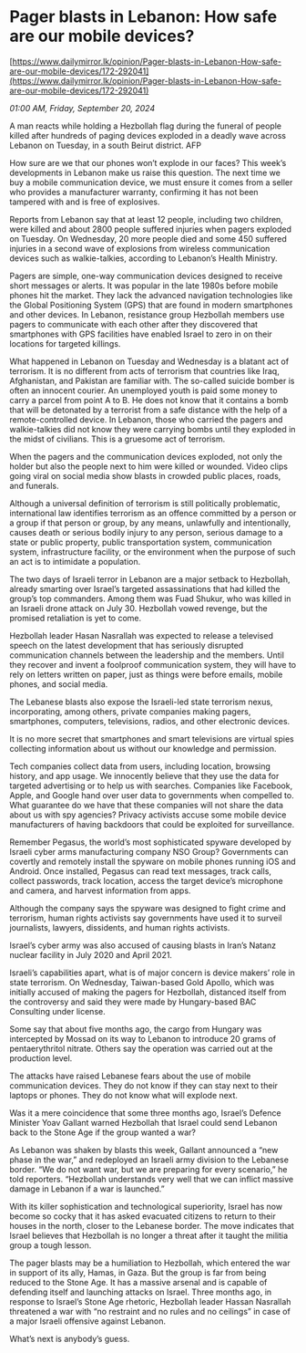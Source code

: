 # Pager blasts in Lebanon: How safe are our mobile devices?

[https://www.dailymirror.lk/opinion/Pager-blasts-in-Lebanon-How-safe-are-our-mobile-devices/172-292041](https://www.dailymirror.lk/opinion/Pager-blasts-in-Lebanon-How-safe-are-our-mobile-devices/172-292041)

*01:00 AM, Friday, September 20, 2024*

A man reacts while holding a Hezbollah flag during the funeral of people killed after hundreds of paging devices exploded in a deadly wave across Lebanon on Tuesday, in a south Beirut district. AFP

How sure are we that our phones won’t explode in our faces? This week’s developments in Lebanon make us raise this question. The next time we buy a mobile communication device, we must ensure it comes from a seller who provides a manufacturer warranty, confirming it has not been tampered with and is free of explosives.

Reports from Lebanon say that at least 12 people, including two children, were killed and about 2800 people suffered injuries when pagers exploded on Tuesday. On Wednesday, 20 more people died and some 450 suffered injuries in a second wave of explosions from wireless communication devices such as walkie-talkies, according to Lebanon’s Health Ministry.

Pagers are simple, one-way communication devices designed to receive short messages or alerts. It was popular in the late 1980s before mobile phones hit the market. They lack the advanced navigation technologies like the Global Positioning System (GPS) that are found in modern smartphones and other devices. In Lebanon, resistance group Hezbollah members use pagers to communicate with each other after they discovered that smartphones with GPS facilities have enabled Israel to zero in on their locations for targeted killings.

What happened in Lebanon on Tuesday and Wednesday is a blatant act of terrorism. It is no different from acts of terrorism that countries like Iraq, Afghanistan, and Pakistan are familiar with. The so-called suicide bomber is often an innocent courier. An unemployed youth is paid some money to carry a parcel from point A to B. He does not know that it contains a bomb that will be detonated by a terrorist from a safe distance with the help of a remote-controlled device. In Lebanon, those who carried the pagers and walkie-talkies did not know they were carrying bombs until they exploded in the midst of civilians. This is a gruesome act of terrorism.

When the pagers and the communication devices exploded, not only the holder but also the people next to him were killed or wounded. Video clips going viral on social media show blasts in crowded public places, roads, and funerals.

Although a universal definition of terrorism is still politically problematic, international law identifies terrorism as an offence committed by a person or a group if that person or group, by any means, unlawfully and intentionally, causes death or serious bodily injury to any person, serious damage to a state or public property, public transportation system, communication system, infrastructure facility, or the environment when the purpose of such an act is to intimidate a population.

The two days of Israeli terror in Lebanon are a major setback to Hezbollah, already smarting over Israel’s targeted assassinations that had killed the group’s top commanders. Among them was Fuad Shukur, who was killed in an Israeli drone attack on July 30. Hezbollah vowed revenge, but the promised retaliation is yet to come.

Hezbollah leader Hasan Nasrallah was expected to release a televised speech on the latest development that has seriously disrupted communication channels between the leadership and the members. Until they recover and invent a foolproof communication system, they will have to rely on letters written on paper, just as things were before emails, mobile phones, and social media.

The Lebanese blasts also expose the Israeli-led state terrorism nexus, incorporating, among others, private companies making pagers, smartphones, computers, televisions, radios, and other electronic devices.

It is no more secret that smartphones and smart televisions are virtual spies collecting information about us without our knowledge and permission.

Tech companies collect data from users, including location, browsing history, and app usage. We innocently believe that they use the data for targeted advertising or to help us with searches. Companies like Facebook, Apple, and Google hand over user data to governments when compelled to. What guarantee do we have that these companies will not share the data about us with spy agencies? Privacy activists accuse some mobile device manufacturers of having backdoors that could be exploited for surveillance.

Remember Pegasus, the world’s most sophisticated spyware developed by Israeli cyber arms manufacturing company NSO Group? Governments can covertly and remotely install the spyware on mobile phones running iOS and Android. Once installed, Pegasus can read text messages, track calls, collect passwords, track location, access the target device’s microphone and camera, and harvest information from apps.

Although the company says the spyware was designed to fight crime and terrorism, human rights activists say governments have used it to surveil journalists, lawyers, dissidents, and human rights activists.

Israel’s cyber army was also accused of causing blasts in Iran’s Natanz nuclear facility in July 2020 and April 2021.

Israeli’s capabilities apart, what is of major concern is device makers’ role in state terrorism. On Wednesday, Taiwan-based Gold Apollo, which was initially accused of making the pagers for Hezbollah, distanced itself from the controversy and said they were made by Hungary-based BAC Consulting under license.

Some say that about five months ago, the cargo from Hungary was intercepted by Mossad on its way to Lebanon to introduce 20 grams of pentaerythritol nitrate. Others say the operation was carried out at the production level.

The attacks have raised Lebanese fears about the use of mobile communication devices. They do not know if they can stay next to their laptops or phones. They do not know what will explode next.

Was it a mere coincidence that some three months ago, Israel’s Defence Minister Yoav Gallant warned Hezbollah that Israel could send Lebanon back to the Stone Age if the group wanted a war?

As Lebanon was shaken by blasts this week, Gallant announced a “new phase in the war,” and redeployed an Israeli army division to the Lebanese border. “We do not want war, but we are preparing for every scenario,” he told reporters. “Hezbollah understands very well that we can inflict massive damage in Lebanon if a war is launched.”

With its killer sophistication and technological superiority, Israel has now become so cocky that it has asked evacuated citizens to return to their houses in the north, closer to the Lebanese border. The move indicates that Israel believes that Hezbollah is no longer a threat after it taught the militia group a tough lesson.

The pager blasts may be a humiliation to Hezbollah, which entered the war in support of its ally, Hamas, in Gaza. But the group is far from being reduced to the Stone Age. It has a massive arsenal and is capable of defending itself and launching attacks on Israel. Three months ago, in response to Israel’s Stone Age rhetoric, Hezbollah leader Hassan Nasrallah threatened a war with “no restraint and no rules and no ceilings” in case of a major Israeli offensive against Lebanon.

What’s next is anybody’s guess.


